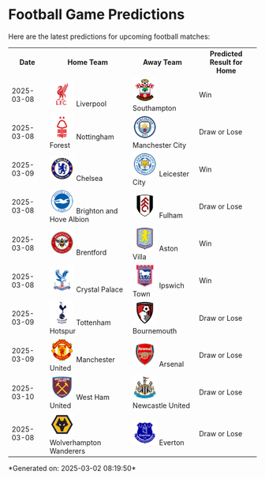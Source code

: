 # Football Game Predictions

Here are the latest predictions for upcoming football matches:

<table>
  <tr>
    <th>Date</th>
    <th>Home Team</th>
    <th>Away Team</th>
    <th>Predicted Result for Home</th>
  </tr>
  <tr>
    <td>2025-03-08</td>
    <td><img src='logos/Liverpool.svg' alt='Liverpool' width='50'> Liverpool</td>
    <td><img src='logos/Southampton.svg' alt='Southampton' width='50'> Southampton</td>
    <td>Win</td>
  </tr>
  <tr>
    <td>2025-03-08</td>
    <td><img src='logos/NottinghamForest.svg' alt='Nottingham Forest' width='50'> Nottingham Forest</td>
    <td><img src='logos/ManchesterCity.svg' alt='Manchester City' width='50'> Manchester City</td>
    <td>Draw or Lose</td>
  </tr>
  <tr>
    <td>2025-03-09</td>
    <td><img src='logos/Chelsea.svg' alt='Chelsea' width='50'> Chelsea</td>
    <td><img src='logos/LeicesterCity.svg' alt='Leicester City' width='50'> Leicester City</td>
    <td>Win</td>
  </tr>
  <tr>
    <td>2025-03-08</td>
    <td><img src='logos/BrightonHoveAlbion.svg' alt='Brighton and Hove Albion' width='50'> Brighton and Hove Albion</td>
    <td><img src='logos/Fulham.svg' alt='Fulham' width='50'> Fulham</td>
    <td>Draw or Lose</td>
  </tr>
  <tr>
    <td>2025-03-08</td>
    <td><img src='logos/Brentford.svg' alt='Brentford' width='50'> Brentford</td>
    <td><img src='logos/AstonVilla.svg' alt='Aston Villa' width='50'> Aston Villa</td>
    <td>Win</td>
  </tr>
  <tr>
    <td>2025-03-08</td>
    <td><img src='logos/CrystalPalace.svg' alt='Crystal Palace' width='50'> Crystal Palace</td>
    <td><img src='logos/IpswichTown.svg' alt='Ipswich Town' width='50'> Ipswich Town</td>
    <td>Win</td>
  </tr>
  <tr>
    <td>2025-03-09</td>
    <td><img src='logos/TottenhamHotspur.svg' alt='Tottenham Hotspur' width='50'> Tottenham Hotspur</td>
    <td><img src='logos/Bournemouth.svg' alt='Bournemouth' width='50'> Bournemouth</td>
    <td>Draw or Lose</td>
  </tr>
  <tr>
    <td>2025-03-09</td>
    <td><img src='logos/ManchesterUnited.svg' alt='Manchester United' width='50'> Manchester United</td>
    <td><img src='logos/Arsenal.svg' alt='Arsenal' width='50'> Arsenal</td>
    <td>Draw or Lose</td>
  </tr>
  <tr>
    <td>2025-03-10</td>
    <td><img src='logos/WestHamUnited.svg' alt='West Ham United' width='50'> West Ham United</td>
    <td><img src='logos/NewcastleUnited.svg' alt='Newcastle United' width='50'> Newcastle United</td>
    <td>Draw or Lose</td>
  </tr>
  <tr>
    <td>2025-03-08</td>
    <td><img src='logos/WolverhamptonWanderers.svg' alt='Wolverhampton Wanderers' width='50'> Wolverhampton Wanderers</td>
    <td><img src='logos/Everton.svg' alt='Everton' width='50'> Everton</td>
    <td>Draw or Lose</td>
  </tr>
</table>
*Generated on: 2025-03-02 08:19:50*

